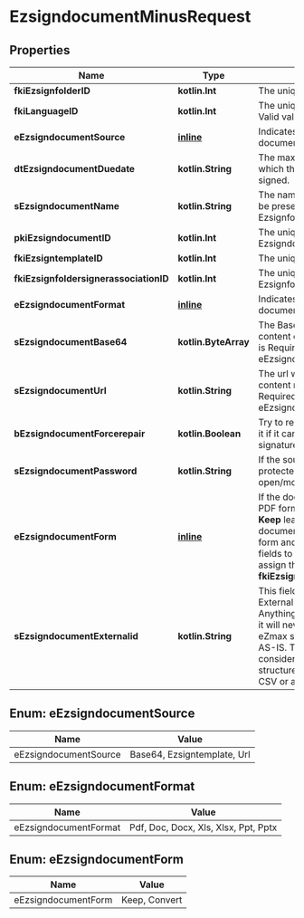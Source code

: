 
# EzsigndocumentMinusRequest

## Properties
Name | Type | Description | Notes
------------ | ------------- | ------------- | -------------
**fkiEzsignfolderID** | **kotlin.Int** | The unique ID of the Ezsignfolder | 
**fkiLanguageID** | **kotlin.Int** | The unique ID of the Language.  Valid values:  |Value|Description| |-|-| |1|French| |2|English| | 
**eEzsigndocumentSource** | [**inline**](#EEzsigndocumentSource) | Indicates where to look for the document binary content. | 
**dtEzsigndocumentDuedate** | **kotlin.String** | The maximum date and time at which the Ezsigndocument can be signed. | 
**sEzsigndocumentName** | **kotlin.String** | The name of the document that will be presented to Ezsignfoldersignerassociations | 
**pkiEzsigndocumentID** | **kotlin.Int** | The unique ID of the Ezsigndocument |  [optional]
**fkiEzsigntemplateID** | **kotlin.Int** | The unique ID of the Ezsigntemplate |  [optional]
**fkiEzsignfoldersignerassociationID** | **kotlin.Int** | The unique ID of the Ezsignfoldersignerassociation |  [optional]
**eEzsigndocumentFormat** | [**inline**](#EEzsigndocumentFormat) | Indicates the format of the document. |  [optional]
**sEzsigndocumentBase64** | **kotlin.ByteArray** | The Base64 encoded binary content of the document.  This field is Required when eEzsigndocumentSource &#x3D; Base64. |  [optional]
**sEzsigndocumentUrl** | **kotlin.String** | The url where the document content resides.  This field is Required when eEzsigndocumentSource &#x3D; Url. |  [optional]
**bEzsigndocumentForcerepair** | **kotlin.Boolean** | Try to repair the document or flatten it if it cannot be used for electronic signature.  |  [optional]
**sEzsigndocumentPassword** | **kotlin.String** | If the source document is password protected, the password to open/modify it. |  [optional]
**eEzsigndocumentForm** | [**inline**](#EEzsigndocumentForm) | If the document contains an existing PDF form this property must be set.  **Keep** leaves the form as-is in the document.  **Convert** removes the form and convert all the existing fields to Ezsignformfieldgroups and assign them to the specified **fkiEzsignfoldersignerassociationID** |  [optional]
**sEzsigndocumentExternalid** | **kotlin.String** | This field can be used to store an External ID from the client&#39;s system.  Anything can be stored in this field, it will never be evaluated by the eZmax system and will be returned AS-IS.  To store multiple values, consider using a JSON formatted structure, a URL encoded string, a CSV or any other custom format.  |  [optional]


<a name="EEzsigndocumentSource"></a>
## Enum: eEzsigndocumentSource
Name | Value
---- | -----
eEzsigndocumentSource | Base64, Ezsigntemplate, Url


<a name="EEzsigndocumentFormat"></a>
## Enum: eEzsigndocumentFormat
Name | Value
---- | -----
eEzsigndocumentFormat | Pdf, Doc, Docx, Xls, Xlsx, Ppt, Pptx


<a name="EEzsigndocumentForm"></a>
## Enum: eEzsigndocumentForm
Name | Value
---- | -----
eEzsigndocumentForm | Keep, Convert



